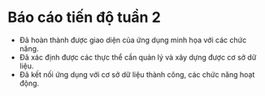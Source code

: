 # Báo cáo tiến độ tuần 2
   - Đã hoàn thành được giao diện của ứng dụng minh họa với các chức năng.
   - Đã xác định được các thực thể cần quản lý và xây dựng được cơ sở dữ liệu.
   - Đã kết nối ứng dụng với cơ sở dữ liệu thành công, các chức năng hoạt động.
